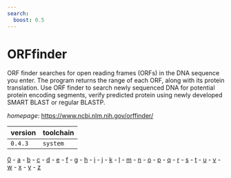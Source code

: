 ```yaml
---
search:
  boost: 0.5
---
```

# ORFfinder

ORF finder searches for open reading frames (ORFs) in the  DNA sequence you enter. The program returns the range of each ORF,  along with its protein translation. Use ORF finder to search newly  sequenced DNA for potential protein encoding segments, verify  predicted protein using newly developed SMART BLAST or regular BLASTP.

*homepage*: <https://www.ncbi.nlm.nih.gov/orffinder/>

version | toolchain
--------|----------
``0.4.3`` | ``system``

[0](../0/index.md) - [a](../a/index.md) - [b](../b/index.md) - [c](../c/index.md) - [d](../d/index.md) - [e](../e/index.md) - [f](../f/index.md) - [g](../g/index.md) - [h](../h/index.md) - [i](../i/index.md) - [j](../j/index.md) - [k](../k/index.md) - [l](../l/index.md) - [m](../m/index.md) - [n](../n/index.md) - [o](../o/index.md) - [p](../p/index.md) - [q](../q/index.md) - [r](../r/index.md) - [s](../s/index.md) - [t](../t/index.md) - [u](../u/index.md) - [v](../v/index.md) - [w](../w/index.md) - [x](../x/index.md) - [y](../y/index.md) - [z](../z/index.md)

